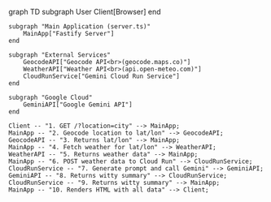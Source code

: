 graph TD
    subgraph User
        Client[Browser]
    end

    subgraph "Main Application (server.ts)"
        MainApp["Fastify Server"]
    end

    subgraph "External Services"
        GeocodeAPI["Geocode API<br>(geocode.maps.co)"]
        WeatherAPI["Weather API<br>(api.open-meteo.com)"]
        CloudRunService["Gemini Cloud Run Service"]
    end
    
    subgraph "Google Cloud"
        GeminiAPI["Google Gemini API"]
    end

    Client -- "1. GET /?location=city" --> MainApp;
    MainApp -- "2. Geocode location to lat/lon" --> GeocodeAPI;
    GeocodeAPI -- "3. Returns lat/lon" --> MainApp;
    MainApp -- "4. Fetch weather for lat/lon" --> WeatherAPI;
    WeatherAPI -- "5. Returns weather data" --> MainApp;
    MainApp -- "6. POST weather data to Cloud Run" --> CloudRunService;
    CloudRunService -- "7. Generate prompt and call Gemini" --> GeminiAPI;
    GeminiAPI -- "8. Returns witty summary" --> CloudRunService;
    CloudRunService -- "9. Returns witty summary" --> MainApp;
    MainApp -- "10. Renders HTML with all data" --> Client; 